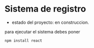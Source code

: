 <h1>Sistema de registro</h1>

- estado del proyecto: en construccion.

para ejecutar el sistema debes poner

```npm install react```
